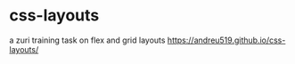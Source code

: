 # css-layouts
a zuri training task on flex and grid layouts
https://andreu519.github.io/css-layouts/
